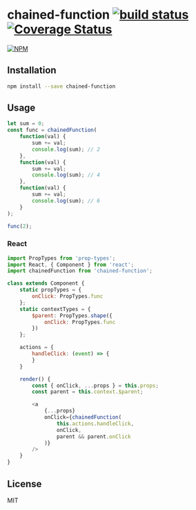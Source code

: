 # chained-function [![build status](https://travis-ci.org/cheton/chained-function.svg?branch=master)](https://travis-ci.org/cheton/chained-function) [![Coverage Status](https://coveralls.io/repos/github/cheton/chained-function/badge.svg?branch=master)](https://coveralls.io/github/cheton/chained-function?branch=master)

[![NPM](https://nodei.co/npm/chained-function.png?downloads=true&stars=true)](https://www.npmjs.com/package/chained-function)

## Installation

```bash
npm install --save chained-function
```

## Usage

```js
let sum = 0;
const func = chainedFunction(
    function(val) {
        sum += val;
        console.log(sum); // 2
    },
    function(val) {
        sum += val;
        console.log(sum); // 4
    },
    function(val) {
        sum += val;
        console.log(sum); // 6
    }
);

func(2);
```

### React

```js
import PropTypes from 'prop-types';
import React, { Component } from 'react';
import chainedFunction from 'chained-function';

class extends Component {
    static propTypes = {
        onClick: PropTypes.func
    };
    static contextTypes = {
        $parent: PropTypes.shape({
            onClick: PropTypes.func
        })
    };

    actions = {
        handleClick: (event) => {
        }
    }

    render() {
        const { onClick, ...props } = this.props;
        const parent = this.context.$parent;

        <a
            {...props}
            onClick={chainedFunction(
                this.actions.handleClick,
                onClick,
                parent && parent.onClick
            )}
        />
    }
}
```

## License

MIT
